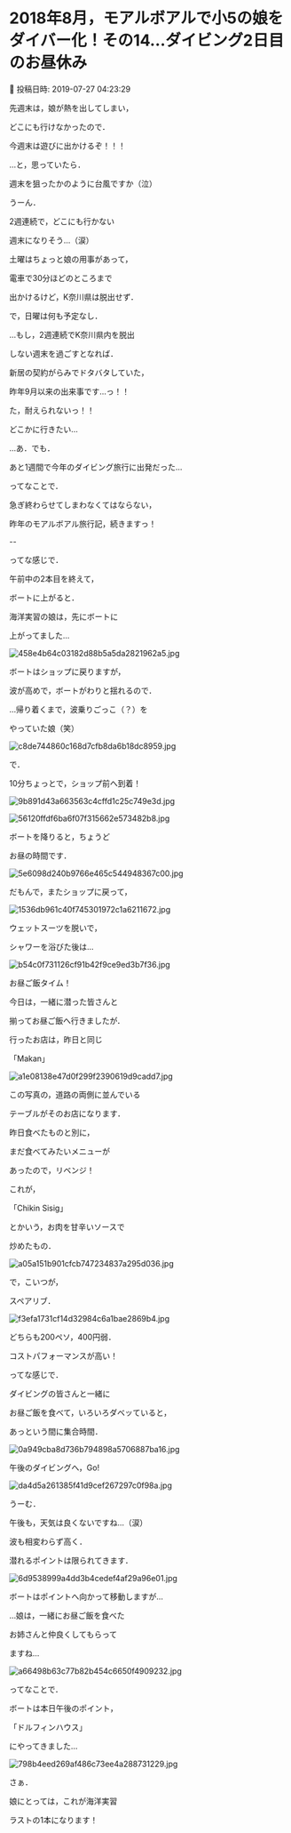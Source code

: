 # 2018年8月，モアルボアルで小5の娘をダイバー化！その14…ダイビング2日目のお昼休み

📅 投稿日時: 2019-07-27 04:23:29

先週末は，娘が熱を出してしまい，


どこにも行けなかったので．


今週末は遊びに出かけるぞ！！！


…と，思っていたら．


週末を狙ったかのように台風ですか（泣）





うーん．


2週連続で，どこにも行かない


週末になりそう…（涙）





土曜はちょっと娘の用事があって，


電車で30分ほどのところまで


出かけるけど，K奈川県は脱出せず．


で，日曜は何も予定なし．





…もし，2週連続でK奈川県内を脱出


しない週末を過ごすとなれば．


新居の契約がらみでドタバタしていた，


昨年9月以来の出来事です…っ！！





た，耐えられないっ！！


どこかに行きたい…





…あ．でも．


あと1週間で今年のダイビング旅行に出発だった…





ってなことで．


急ぎ終わらせてしまわなくてはならない，


昨年のモアルボアル旅行記，続きますっ！


--





ってな感じで．


午前中の2本目を終えて，


ボートに上がると．


海洋実習の娘は，先にボートに


上がってました…




![458e4b64c03182d88b5a5da2821962a5.jpg](images/458e4b64c03182d88b5a5da2821962a5.jpg)




ボートはショップに戻りますが，


波が高めで，ボートがわりと揺れるので．


…帰り着くまで，波乗りごっこ（？）を


やっていた娘（笑）




![c8de744860c168d7cfb8da6b18dc8959.jpg](images/c8de744860c168d7cfb8da6b18dc8959.jpg)




で．


10分ちょっとで，ショップ前へ到着！




![9b891d43a663563c4cffd1c25c749e3d.jpg](images/9b891d43a663563c4cffd1c25c749e3d.jpg)









![56120ffdf6ba6f07f315662e573482b8.jpg](images/56120ffdf6ba6f07f315662e573482b8.jpg)




ボートを降りると，ちょうど


お昼の時間です．




![5e6098d240b9766e465c544948367c00.jpg](images/5e6098d240b9766e465c544948367c00.jpg)




だもんで，またショップに戻って，




![1536db961c40f745301972c1a6211672.jpg](images/1536db961c40f745301972c1a6211672.jpg)




ウェットスーツを脱いで，


シャワーを浴びた後は…




![b54c0f731126cf91b42f9ce9ed3b7f36.jpg](images/b54c0f731126cf91b42f9ce9ed3b7f36.jpg)




お昼ご飯タイム！


今日は，一緒に潜った皆さんと


揃ってお昼ご飯へ行きましたが．


行ったお店は，昨日と同じ


「Makan」




![a1e08138e47d0f299f2390619d9cadd7.jpg](images/a1e08138e47d0f299f2390619d9cadd7.jpg)




この写真の，道路の両側に並んでいる


テーブルがそのお店になります．





昨日食べたものと別に，


まだ食べてみたいメニューが


あったので，リベンジ！


これが，


「Chikin Sisig」


とかいう，お肉を甘辛いソースで


炒めたもの．




![a05a151b901cfcb747234837a295d036.jpg](images/a05a151b901cfcb747234837a295d036.jpg)




で，こいつが，


スペアリブ．




![f3efa1731cf14d32984c6a1bae2869b4.jpg](images/f3efa1731cf14d32984c6a1bae2869b4.jpg)




どちらも200ペソ，400円弱．


コストパフォーマンスが高い！





ってな感じで．


ダイビングの皆さんと一緒に


お昼ご飯を食べて，いろいろダベッていると，


あっという間に集合時間．




![0a949cba8d736b794898a5706887ba16.jpg](images/0a949cba8d736b794898a5706887ba16.jpg)




午後のダイビングへ，Go!




![da4d5a261385f41d9cef267297c0f98a.jpg](images/da4d5a261385f41d9cef267297c0f98a.jpg)




うーむ．


午後も，天気は良くないですね…（涙）


波も相変わらず高く．


潜れるポイントは限られてきます．




![6d9538999a4dd3b4cedef4af29a96e01.jpg](images/6d9538999a4dd3b4cedef4af29a96e01.jpg)




ボートはポイントへ向かって移動しますが…


…娘は，一緒にお昼ご飯を食べた


お姉さんと仲良くしてもらって


ますね…




![a66498b63c77b82b454c6650f4909232.jpg](images/a66498b63c77b82b454c6650f4909232.jpg)




ってなことで．


ボートは本日午後のポイント，


「ドルフィンハウス」


にやってきました…




![798b4eed269af486c73ee4a288731229.jpg](images/798b4eed269af486c73ee4a288731229.jpg)




さぁ．


娘にとっては，これが海洋実習


ラストの1本になります！
